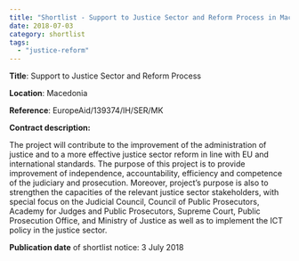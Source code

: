 ```yaml
---
title: "Shortlist - Support to Justice Sector and Reform Process in Macedonia"
date: 2018-07-03
category: shortlist
tags: 
  - "justice-reform"
---
```


**Title**: Support to Justice Sector and Reform Process

**Location**: Macedonia

**Reference**: EuropeAid/139374/IH/SER/MK

**Contract description:**

The project will contribute to the improvement of the administration of justice and to a more effective justice sector reform in line with EU and international standards. The purpose of this project is to provide improvement of independence, accountability, efficiency and competence of the judiciary and prosecution. Moreover, project’s purpose is also to strengthen the capacities of the relevant justice sector stakeholders, with special focus on the Judicial Council, Council of Public Prosecutors, Academy for Judges and Public Prosecutors, Supreme Court, Public Prosecution Office, and Ministry of Justice as well as to implement the ICT policy in the justice sector.

**Publication date** of shortlist notice: 3 July 2018
